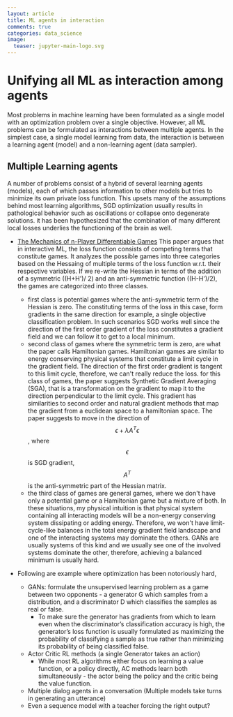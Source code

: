 ```yaml
---
layout: article
title: ML agents in interaction
comments: true
categories: data_science
image:
  teaser: jupyter-main-logo.svg
---
```



# Unifying all ML as interaction among agents
Most problems in machine learning have been formulated as a single model with an optimization problem over a single objective. However, all ML problems can be formulated as interactions between multiple agents. In the simplest case, a single model learning from data, the interaction is between a learning agent (model) and a non-learning agent (data sampler). 

## Multiple Learning agents
A number of problems consist of a hybrid of several learning agents (models), each of which passes information to other models but tries to minimize its own private loss function. This upsets many of the assumptions behind most learning algorithms, SGD optimization usually results in pathological behavior such as oscillations or collapse onto degenerate solutions. it has been hypothesized that the combination of many different local losses underlies the functioning of the brain as well. 

- [The Mechanics of n-Player Differentiable Games](https://arxiv.org/pdf/1802.05642.pdf) This paper argues that in interactive ML, the loss function consists of competing terms that constitute games. It analyzes the possible games into three categories based on the Hessaing of multiple terms of the loss function w.r.t. their respective variables. If we re-write the Hessian in terms of the addition of a symmetric ((H+H')/ 2) and an anti-symmetric function ((H-H')/2), the games are categorized into three classes. 
	+ first class is potential games where the anti-symmetric term of the Hessian is zero. The constituting terms of the loss in this case, form gradients in the same direction for example, a single objective classification problem. In such scenarios SGD works well since the direction of the first order gradient of the loss constitutes a gradient field and we can follow it to get to a local minimum. 
	+ second class of games where the symmetric term is zero, are what the paper calls Hamiltonian games. Hamiltonian games are similar to energy conserving physical systems that constitute a limit cycle in the gradient field. The direction of the first order gradient is tangent to this limit cycle, therefore, we can't really reduce the loss. for this class of games, the paper suggests Synthetic Gradient Averaging (SGA), that is a transformation on the gradient to map it to the direction perpendicular to the limit cycle. This gradient has similarities to second order and natural gradient methods that map the gradient from a euclidean space to a hamiltonian space. The paper suggests to move in the direction of $$\epsilon + \lambda A^T \epsilon$$, where $$\epsilon$$ is SGD gradient, $$A^T$$ is the anti-symmetric part of the Hessian matrix. 
	+ the third class of games are general games, where we don't have only a potential game or a Hamiltonian game but a mixture of both. In these situations, my physical intuition is that physical system containing all interacting models will be a non-energy conserving system dissipating or adding energy. Therefore, we won't have limit-cycle-like balances in the total energy gradient field landscape and one of the interacting systems may dominate the others. GANs are usually systems of this kind and we usually see one of the involved systems dominate the other, therefore, achieving a balanced minimum is usually hard.  



- Following are example where optimization has been notoriously hard, 
    - GANs: formulate the unsupervised learning problem as a game between two opponents - a generator G which samples from a distribution, and a discriminator D which classifies the samples as real or false. 
        + To make sure the generator has gradients from which to learn even when the discriminator’s classification accuracy is high, the generator’s loss function is usually formulated as maximizing the probability of classifying a sample as true rather than minimizing its probability of being classified false.
    - Actor Critic RL methods (a single Generator takes an action)
        + While most RL algorithms either focus on learning a value function, or a policy directly, AC methods learn both simultaneously - the actor being the policy and the critic being the value function. 
    - Multiple dialog agents in a conversation (Multiple models take turns in generating an utterance)
    - Even a sequence model with a teacher forcing the right output?